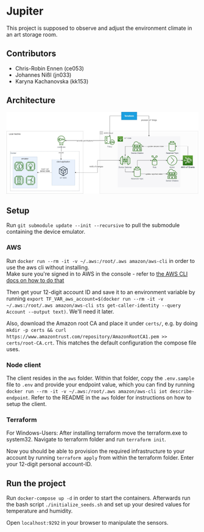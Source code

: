 # Jupiter

This project is supposed to observe and adjust the environment climate in an art storage room. 

## Contributors

- Chris-Robin Ennen (ce053)
- Johannes Nißl (jn033)
- Karyna Kachanovska (kk153)

## Architecture

<img src="./docs/jupiter_architecture.jpg">

## Setup

Run `git submodule update --init --recursive` to pull the submodule containing the device emulator.

### AWS

Run `docker run --rm -it -v ~/.aws:/root/.aws amazon/aws-cli` in order to use the aws cli without installing.  
Make sure you're signed in to AWS in the console - refer to [the AWS CLI docs on how to do that](https://docs.aws.amazon.com/cli/latest/userguide/cli-chap-configure.html)

Then get your 12-digit account ID and save it to an environment variable by running `export TF_VAR_aws_account=$(docker run --rm -it -v ~/.aws:/root/.aws amazon/aws-cli sts get-caller-identity --query Account --output text)`. We'll need it later.

Also, download the Amazon root CA and place it under `certs/`, e.g. by doing `mkdir -p certs && curl https://www.amazontrust.com/repository/AmazonRootCA1.pem >> certs/root-CA.crt`.
This matches the default configuration the compose file uses.

### Node client

The client resides in the `aws` folder. Within that folder, copy the `.env.sample` file to `.env` and provide your endpoint value, which you can find by running `docker run --rm -it -v ~/.aws:/root/.aws amazon/aws-cli iot describe-endpoint`. Refer to the README in the `aws` folder for instructions on how to setup the client.

### Terraform

For Windows-Users: After installing terraform move the terraform.exe to system32. Navigate to terraform folder and run `terraform init`.

Now you should be able to provision the required infrastructure to your account by running `terraform apply` from within the terraform folder.
Enter your 12-digit personal account-ID.

## Run the project

Run `docker-compose up -d` in order to start the containers. Afterwards run the bash script `./initialize_seeds.sh` and set up your desired values for temperature and humidity.

Open `localhost:9292` in your browser to manipulate the sensors. 
